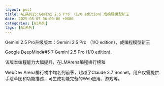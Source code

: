 ```yaml
---
layout: post
title: AI系列25:Gemini 2.5 Pro （1/O edition）成编程模型新王
date: 2025-05-07 06:00:00 +0800
categories: [AI系列]
tags: [AI系列]
---
```


Gemini 2.5 Pro升级版本：Gemini 2.5 Pro （1/O edition），成编程模型新王

Google DeepMind##5 7 Gemini 2.5 Pro (1/O edition).

该版本编程能力大幅提升，在LMArena编程排行榜和

WebDev Arena排行榜中均名列前茅，超越了Claude 3.7 Sonnet。用户仅需提供手绘草图和功能描述，可生成功能完备的Web应用、游戏等。
